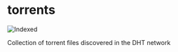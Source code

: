 torrents 
========
![Indexed](https://img.shields.io/badge/indexed-95161-blue)

Collection of torrent files discovered in the DHT network
